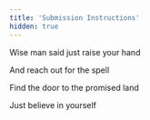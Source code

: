 ```yaml
---
title: 'Submission Instructions'
hidden: true
---
```


Wise man said just raise your hand

And reach out for the spell

Find the door to the promised land

Just believe in yourself
